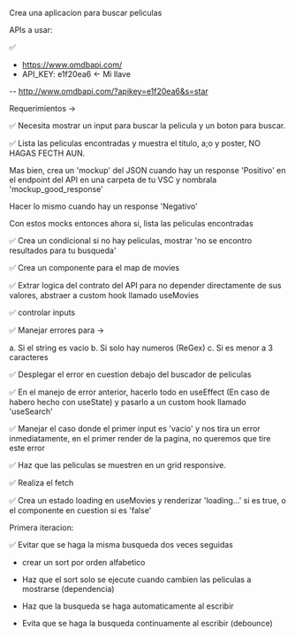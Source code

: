 Crea una aplicacion para buscar peliculas

APIs a usar:

✅

- https://www.omdbapi.com/
- API_KEY: e1f20ea6 <- Mi llave

-- http://www.omdbapi.com/?apikey=e1f20ea6&s=star

Requerimientos ->

✅ Necesita mostrar un input para buscar la pelicula y un boton para buscar.

✅ Lista las peliculas encontradas y muestra el titulo, a;o y poster, NO HAGAS FECTH AUN.

Mas bien, crea un 'mockup' del JSON cuando hay un response 'Positivo' en el endpoint del API en una carpeta de tu VSC y nombrala 'mockup_good_response'

Hacer lo mismo cuando hay un response 'Negativo'

Con estos mocks entonces ahora si, lista las peliculas encontradas

✅ Crea un condicional si no hay peliculas, mostrar 'no se encontro resultados para tu busqueda'

✅ Crea un componente para el map de movies

✅ Extrar logica del contrato del API para no depender directamente de sus valores, abstraer a custom hook llamado useMovies

✅ controlar inputs

✅ Manejar errores para ->

a. Si el string es vacio
b. Si solo hay numeros (ReGex)
c. Si es menor a 3 caracteres

✅ Desplegar el error en cuestion debajo del buscador de peliculas

✅ En el manejo de error anterior, hacerlo todo en useEffect (En caso de habero hecho con useState) y pasarlo a un custom hook llamado 'useSearch'

✅ Manejar el caso donde el primer input es 'vacio' y nos tira un error inmediatamente, en el primer render de la pagina, no queremos que tire este error

✅ Haz que las peliculas se muestren en un grid responsive.

✅ Realiza el fetch

✅ Crea un estado loading en useMovies y renderizar 'loading...' si es true, o el componente en cuestion si es 'false'

Primera iteracion:

✅ Evitar que se haga la misma busqueda dos veces seguidas

- crear un sort por orden alfabetico

- Haz que el sort solo se ejecute cuando cambien las peliculas a mostrarse (dependencia)

- Haz que la busqueda se haga automaticamente al escribir

- Evita que se haga la busqueda continuamente al escribir (debounce)

<!-- Bairesdev -->
